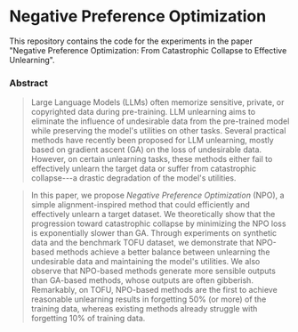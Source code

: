 # Negative Preference Optimization

This repository contains the code for the experiments in the paper "Negative Preference Optimization: From Catastrophic  Collapse to Effective Unlearning". 



### Abstract
>Large Language Models (LLMs) often memorize sensitive, private, or copyrighted data during pre-training. LLM unlearning aims to eliminate the influence of undesirable data from the pre-trained model while preserving the model's utilities on other tasks. Several practical methods have recently been proposed for LLM unlearning, mostly based on gradient ascent (GA) on the loss of undesirable data. However, on certain unlearning tasks, these methods either fail to effectively unlearn the target data or suffer from catastrophic collapse---a drastic degradation of the model's utilities. 

>In this paper, we propose *Negative Preference Optimization* (NPO), a simple alignment-inspired method that could efficiently and effectively unlearn a target dataset. We theoretically show that the progression toward catastrophic collapse by minimizing the NPO loss is exponentially slower than GA. Through experiments
on synthetic data and the benchmark TOFU dataset, we demonstrate that NPO-based methods achieve a better balance between unlearning the undesirable data and maintaining the model's utilities. 
We also observe that NPO-based methods generate more sensible outputs than GA-based methods, whose outputs are often gibberish.
Remarkably, on TOFU, NPO-based methods are the first to achieve reasonable unlearning results in forgetting 50\% (or more) of the training data, whereas existing methods already struggle with forgetting 10\% of training data.


